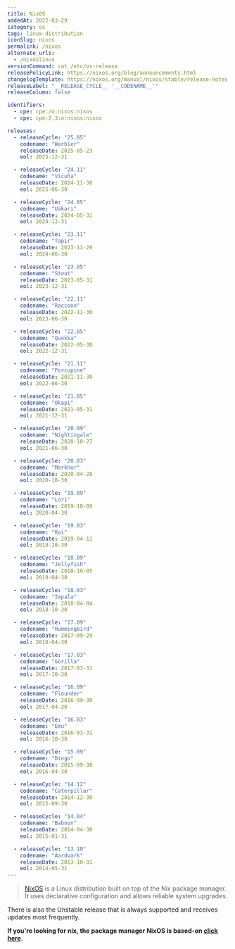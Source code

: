 ```yaml
---
title: NixOS
addedAt: 2022-03-29
category: os
tags: linux-distribution
iconSlug: nixos
permalink: /nixos
alternate_urls:
  - /nixoslinux
versionCommand: cat /etc/os-release
releasePolicyLink: https://nixos.org/blog/announcements.html
changelogTemplate: https://nixos.org/manual/nixos/stable/release-notes.html#sec-release-__RELEASE_CYCLE__
releaseLabel: "__RELEASE_CYCLE__ '__CODENAME__'"
releaseColumn: false

identifiers:
  - cpe: cpe:/o:nixos:nixos
  - cpe: cpe:2.3:o:nixos:nixos

releases:
  - releaseCycle: "25.05"
    codename: "Warbler"
    releaseDate: 2025-05-23
    eol: 2025-12-31

  - releaseCycle: "24.11"
    codename: "Vicuña"
    releaseDate: 2024-11-30
    eol: 2025-06-30

  - releaseCycle: "24.05"
    codename: "Uakari"
    releaseDate: 2024-05-31
    eol: 2024-12-31

  - releaseCycle: "23.11"
    codename: "Tapir"
    releaseDate: 2023-11-29
    eol: 2024-06-30

  - releaseCycle: "23.05"
    codename: "Stoat"
    releaseDate: 2023-05-31
    eol: 2023-12-31

  - releaseCycle: "22.11"
    codename: "Raccoon"
    releaseDate: 2022-11-30
    eol: 2023-06-30

  - releaseCycle: "22.05"
    codename: "Quokka"
    releaseDate: 2022-05-30
    eol: 2022-12-31

  - releaseCycle: "21.11"
    codename: "Porcupine"
    releaseDate: 2021-11-30
    eol: 2022-06-30

  - releaseCycle: "21.05"
    codename: "Okapi"
    releaseDate: 2021-05-31
    eol: 2021-12-31

  - releaseCycle: "20.09"
    codename: "Nightingale"
    releaseDate: 2020-10-27
    eol: 2021-06-30

  - releaseCycle: "20.03"
    codename: "Markhor"
    releaseDate: 2020-04-20
    eol: 2020-10-30

  - releaseCycle: "19.09"
    codename: "Lori"
    releaseDate: 2019-10-09
    eol: 2020-04-30

  - releaseCycle: "19.03"
    codename: "Koi"
    releaseDate: 2019-04-11
    eol: 2019-10-30

  - releaseCycle: "18.09"
    codename: "Jellyfish"
    releaseDate: 2018-10-05
    eol: 2019-04-30

  - releaseCycle: "18.03"
    codename: "Impala"
    releaseDate: 2018-04-04
    eol: 2018-10-30

  - releaseCycle: "17.09"
    codename: "Hummingbird"
    releaseDate: 2017-09-29
    eol: 2018-04-30

  - releaseCycle: "17.03"
    codename: "Gorilla"
    releaseDate: 2017-03-31
    eol: 2017-10-30

  - releaseCycle: "16.09"
    codename: "Flounder"
    releaseDate: 2016-09-30
    eol: 2017-04-30

  - releaseCycle: "16.03"
    codename: "Emu"
    releaseDate: 2016-03-31
    eol: 2016-10-30

  - releaseCycle: "15.09"
    codename: "Dingo"
    releaseDate: 2015-09-30
    eol: 2016-04-30

  - releaseCycle: "14.12"
    codename: "Caterpillar"
    releaseDate: 2014-12-30
    eol: 2015-09-30

  - releaseCycle: "14.04"
    codename: "Baboon"
    releaseDate: 2014-04-30
    eol: 2015-01-31

  - releaseCycle: "13.10"
    codename: "Aardvark"
    releaseDate: 2013-10-31
    eol: 2014-05-31
---
```


> [NixOS](https://nixos.org/) is a Linux distribution built on top of the Nix package manager.
> It uses declarative configuration and allows reliable system upgrades.

There is also the Unstable release that is always supported and receives updates most frequently.

**If you're looking for nix, the package manager NixOS is based-on [click here](/nix)**.
